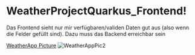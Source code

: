 # WeatherProjectQuarkus_Frontend!

Das Frontend sieht nur mir verfügbaren/validen Daten gut aus (also wenn die Felder gefüllt sind).
Dazu muss das Backend erreichbar sein

[WeatherApp Picture](https://user-images.githubusercontent.com/60541600/163048705-8f36cef3-33b2-439b-aa14-423810e4ab77.png)
![WeatherAppPic2](https://user-images.githubusercontent.com/60541600/163630802-938b1101-8952-42ec-87db-886ce6150eca.png)
